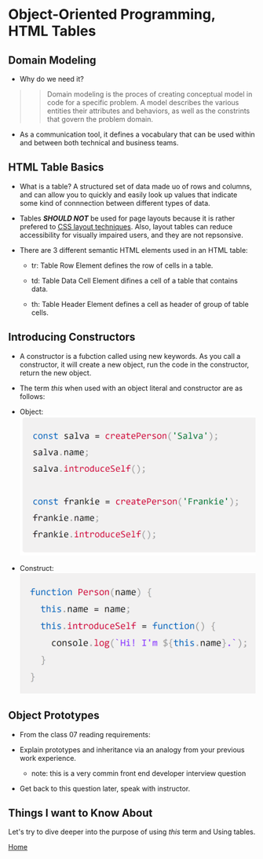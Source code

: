 # Object-Oriented Programming, HTML Tables

## Domain Modeling

- Why do we need it?

>> Domain modeling is the proces of creating conceptual model in code for a specific problem. A model describes the various entities their attributes and behaviors, as well as the constrints that govern the problem domain.

- As a communication tool, it defines a vocabulary that can be used within and between both technical and business teams.

## HTML Table Basics

- What is a table? A structured set of data made uo of rows and columns, and can allow you to quickly and easily look up values that indicate some kind of connnection between different types of data.

- Tables ***SHOULD NOT*** be used for page layouts because it is rather prefered to [CSS layout techniques](https://developer.mozilla.org/en-US/docs/Learn/CSS/CSS_layout). Also, layout tables can reduce accessibility for visually impaired users, and they are not repsonsive.

- There are 3 different semantic HTML elements used in an HTML table:
  
  - tr: Table Row Element defines the row of cells in a table.

  - td: Table Data Cell Element difines a cell of a table that contains data.

  - th: Table Header Element defines a cell as header of group of table cells.

## Introducing Constructors

- A constructor is a fubction called using new keywords. As you call a constructor, it will create a new object, run the code in the constructor, return the new object.

- The term *this* when used with an object literal and constructor are as follows:

- Object: ![object](Images/using%20the%20this%20term%20in%20object%20literal.png)

- Construct: ![construct](Images/using%20the%20this%20term%20in%20construct.png)

## Object Prototypes

- From the class 07 reading requirements:

- Explain prototypes and inheritance via an analogy from your previous work experience.

  - note: this is a very commin front end developer interview question

- Get back to this question later, speak with instructor.

## Things I want to Know About

Let's try to dive deeper into the purpose of using *this* term and Using tables.

[Home](https://keelen-fisher.github.io/new-repository/)
